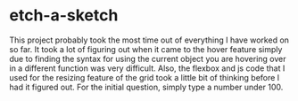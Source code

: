 # etch-a-sketch
This project probably took the most time out of everything I have worked on so far. It took a lot of figuring out when it came to the hover feature simply due to finding the syntax for using the current object you are hovering over in a different function was very difficult. Also, the flexbox and js code that I used for the resizing feature of the grid took a little bit of thinking before I had it figured out. For the initial question, simply type a number under 100.
